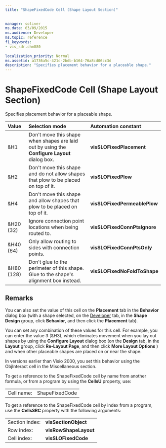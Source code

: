 ```yaml
---
title: "ShapeFixedCode Cell (Shape Layout Section)"
 
 
manager: soliver
ms.date: 03/09/2015
ms.audience: Developer
ms.topic: reference
f1_keywords:
- vis_sdr.chm880
 
localization_priority: Normal
ms.assetid: a1736a5c-421c-2bdb-b164-76a8cd06cc3d
description: "Specifies placement behavior for a placeable shape."
---
```


# ShapeFixedCode Cell (Shape Layout Section)

Specifies placement behavior for a placeable shape.
  
|**Value**|**Selection mode**|**Automation constant**|
|:-----|:-----|:-----|
|&amp;H1  <br/> |Don't move this shape when shapes are laid out by using the **Configure Layout** dialog box.  <br/> |**visSLOFixedPlacement** <br/> |
|&amp;H2  <br/> |Don't move this shape and do not allow shapes that plow to be placed on top of it.  <br/> |**visSLOFixedPlow** <br/> |
|&amp;H4  <br/> |Don't move this shape and allow shapes that plow to be placed on top of it.  <br/> |**visSLOFixedPermeablePlow** <br/> |
|&amp;H20 (32)  <br/> |Ignore connection point locations when being routed to.  <br/> |**visSLOFixedConnPtsIgnore** <br/> |
|&amp;H40 (64)  <br/> |Only allow routing to sides with connection points.  <br/> |**visSLOFixedConnPtsOnly** <br/> |
|&amp;H80 (128)  <br/> |Don't glue to the perimeter of this shape. Glue to the shape's alignment box instead.  <br/> |**visSLOFixedNoFoldToShape** <br/> |
   
## Remarks

You can also set the value of this cell on the **Placement** tab in the **Behavior** dialog box (with a shape selected, on the [Developer](run-in-developer-mode-display-the-developer-tab.md) tab, in the **Shape Design** group, click **Behavior**, and then click the **Placement** tab). 
  
You can set any combination of these values for this cell. For example, you can enter the value 3 (&amp;H3), which eliminates movement when you lay out shapes by using the **Configure Layout** dialog box (on the **Design** tab, in the **Layout** group, click **Re-Layout Page**, and then click **More Layout Options** ) and when other placeable shapes are placed on or near the shape. 
  
In versions earlier than Visio 2000, you set this behavior using the ObjInteract cell in the Miscellaneous section. 
  
To get a reference to the ShapeFixedCode cell by name from another formula, or from a program by using the **CellsU** property, use: 
  
|||
|:-----|:-----|
|Cell name:  <br/> |ShapeFixedCode  <br/> |
   
To get a reference to the ShapeFixedCode cell by index from a program, use the **CellsSRC** property with the following arguments: 
  
|||
|:-----|:-----|
|Section index:  <br/> |**visSectionObject** <br/> |
|Row index:  <br/> |**visRowShapeLayout** <br/> |
|Cell index:  <br/> |**visSLOFixedCode** <br/> |
   

